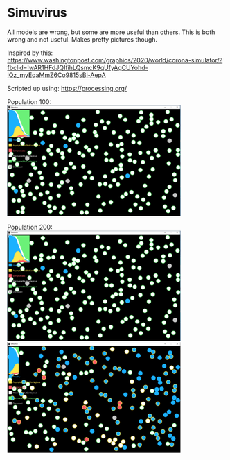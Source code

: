 # Simuvirus
All models are wrong, but some are more useful than others. This is both wrong and not useful. Makes pretty pictures though.

Inspired by this: https://www.washingtonpost.com/graphics/2020/world/corona-simulator/?fbclid=IwAR1HFdJQIfihLQsmcK9qUfyAgCUYohd-lQz_myEqaMmZ6Co9815sBi-AepA

Scripted up using: https://processing.org/

Population 100:
<img src="img/ex0.png" width="400">

Population 200:
<img src="img/ex0.png" width="400">
<img src="img/ex1.png" width="400">